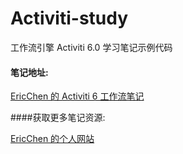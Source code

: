# Activiti-study
工作流引擎 Activiti 6.0 学习笔记示例代码

#### 笔记地址:

[EricChen 的 Activiti 6 工作流笔记](https://www.showdoc.cc/326210455927401?page_id=1917434456352893 "Activiti6 - Activiti 工作流笔记")

####获取更多笔记资源:

[EricChen 的个人网站](http://www.eccto.cn)

